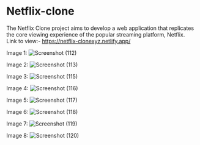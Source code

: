 # Netflix-clone
The Netflix Clone project aims to develop a web application that replicates the core viewing experience of the popular streaming platform, Netflix. <br>
Link to view:- https://netflix-clonexyz.netlify.app/

Image 1:
![Screenshot (112)](https://github.com/KapilCS15/netflix-clone/assets/86887239/92453acc-ba0e-4841-bd11-58be42332396) <br/>


Image 2:
![Screenshot (113)](https://github.com/KapilCS15/netflix-clone/assets/86887239/66514a4f-1b12-4553-be0b-8a1b99d4dd74) <br/>


Image 3:
![Screenshot (115)](https://github.com/KapilCS15/netflix-clone/assets/86887239/6f2b3316-b3c7-4b7a-a536-aabd228a13cc) <br/>


Image 4:
![Screenshot (116)](https://github.com/KapilCS15/netflix-clone/assets/86887239/bb9126f1-1024-4fb2-bbf4-7e24836202ef) <br/>


Image 5:
![Screenshot (117)](https://github.com/KapilCS15/netflix-clone/assets/86887239/c1302325-bc62-4241-b0ed-433c4fe384e9) <br/>


Image 6:
![Screenshot (118)](https://github.com/KapilCS15/netflix-clone/assets/86887239/35fe3832-a796-4b18-9ff0-467830a3afae) <br/>


Image 7:
![Screenshot (119)](https://github.com/KapilCS15/netflix-clone/assets/86887239/dfb2c9f9-bc53-42ec-b86b-d56f77fb8d25) <br/>


Image 8:
![Screenshot (120)](https://github.com/KapilCS15/netflix-clone/assets/86887239/84338c7a-3f6d-4d13-a1e8-5ffea93996a1)


